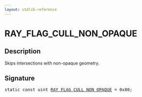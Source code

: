 ```yaml
---
layout: stdlib-reference
---
```


# RAY_FLAG_CULL_NON_OPAQUE

## Description

Skips intersections with non-opaque geometry.


## Signature
<pre>
<span class='code_keyword'>static</span> <span class='code_keyword'>const</span> <span class="code_keyword">uint</span> <a href="ray_flag_cull_non_opaque-01245679abcefgijklmn" class="code_var">RAY_FLAG_CULL_NON_OPAQUE</a> = 0x80;
</pre>

